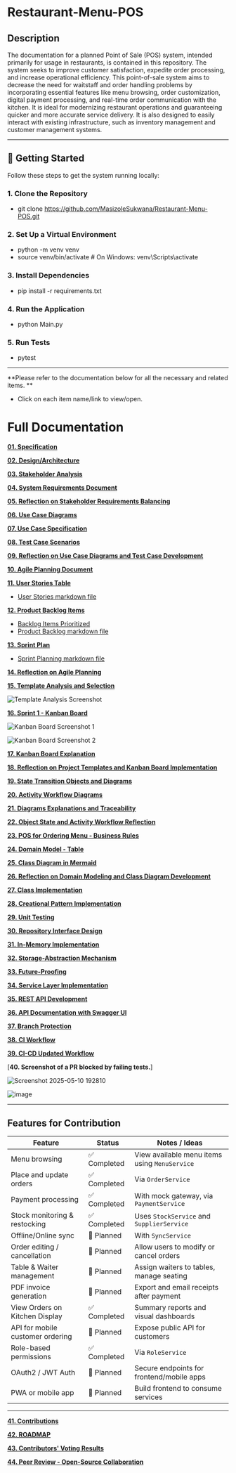 # Restaurant-Menu-POS

## Description
The documentation for a planned Point of Sale (POS) system, intended primarily for usage in restaurants, is contained in this repository. 
The system seeks to improve customer satisfaction, expedite order processing, and increase operational efficiency. 
This point-of-sale system aims to decrease the need for waitstaff and order handling problems by incorporating essential features like menu browsing, order customization, digital payment processing, and real-time order communication with the kitchen. 
It is ideal for modernizing restaurant operations and guaranteeing quicker and more accurate service delivery. It is also designed to easily interact with existing infrastructure, such as inventory management and customer management systems.

---

## 🚀 Getting Started

Follow these steps to get the system running locally:

### 1. Clone the Repository

- git clone https://github.com/MasizoleSukwana/Restaurant-Menu-POS.git

### 2. Set Up a Virtual Environment

- python -m venv venv
- source venv/bin/activate  # On Windows: venv\Scripts\activate

### 3. Install Dependencies

- pip install -r requirements.txt

### 4. Run the Application

- python Main.py

### 5. Run Tests

- pytest

---

**Please refer to the documentation below for all the necessary and related items. **
- Click on each item name/link to view/open.

# Full Documentation

[**01. Specification**](https://github.com/MasizoleSukwana/Restaurant-Menu-POS/blob/main/Restaurant%20Menu%20Ordering-POS%20Specification.md)

[**02. Design/Architecture**](https://github.com/MasizoleSukwana/Restaurant-Menu-POS/blob/main/Architectural%20Diagrams.md)

[**03. Stakeholder Analysis**](https://github.com/MasizoleSukwana/Restaurant-Menu-POS/blob/main/Restaurant%20POS%20for%20Ordering%20MENU%20-%20Stakeholder%20Analysis.md)

[**04. System Requirements Document**](https://github.com/MasizoleSukwana/Restaurant-Menu-POS/blob/main/Restaurant%20POS%20for%20Ordering%20MENU%20%E2%80%93%20System%20Requiremets%20Document.md)

[**05. Reflection on Stakeholder Requirements Balancing**](https://github.com/MasizoleSukwana/Restaurant-Menu-POS/blob/main/Reflection.md)

[**06. Use Case Diagrams**](https://github.com/MasizoleSukwana/Restaurant-Menu-POS/blob/main/Use%20Case%20Diagrams.md)

[**07. Use Case Specification**](https://github.com/MasizoleSukwana/Restaurant-Menu-POS/blob/main/Use%20Case%20Specification.md)

[**08. Test Case Scenarios**](https://github.com/MasizoleSukwana/Restaurant-Menu-POS/blob/main/Test%20Cases.md)

[**09. Reflection on Use Case Diagrams and Test Case Development**](https://github.com/MasizoleSukwana/Restaurant-Menu-POS/blob/main/Assignment%205%20Reflection.md)

[**10. Agile Planning Document**](https://github.com/MasizoleSukwana/Restaurant-Menu-POS/blob/main/Sprint%20Planning.md)

[**11. User Stories Table**](https://github.com/users/MasizoleSukwana/projects/2)
- [User Stories markdown file](https://github.com/MasizoleSukwana/Restaurant-Menu-POS/blob/main/User%20Stories%20Table.md)
  
[**12. Product Backlog Items**](https://github.com/MasizoleSukwana/Restaurant-Menu-POS/issues)
- [Backlog Items Prioritized](https://github.com/MasizoleSukwana/Restaurant-Menu-POS/milestones)
- [Product Backlog markdown file](https://github.com/MasizoleSukwana/Restaurant-Menu-POS/blob/main/Product%20Backlog%20Table.md)

[**13. Sprint Plan**](https://github.com/MasizoleSukwana/Restaurant-Menu-POS/milestone/2)
- [Sprint Planning markdown file](https://github.com/MasizoleSukwana/Restaurant-Menu-POS/blob/main/Sprint%20Planning.md)

[**14. Reflection on Agile Planning**](https://github.com/MasizoleSukwana/Restaurant-Menu-POS/blob/main/Reflection%20on%20Agile%20Planning.md)


[**15. Template Analysis and Selection**](https://github.com/MasizoleSukwana/Restaurant-Menu-POS/blob/main/Template%20Analysis%20and%20Selection.md)

![Template Analysis Screenshot](https://github.com/user-attachments/assets/ab4c6099-add4-4614-889d-34d5df6b252f)


[**16. Sprint 1 - Kanban Board**](https://github.com/users/MasizoleSukwana/projects/5)

![Kanban Board Screenshot 1](https://github.com/user-attachments/assets/f0f0b184-14f2-4b19-beb4-be9bb0ab09c9)

![Kanban Board Screenshot 2](https://github.com/user-attachments/assets/3a029705-03c7-40a6-9bbb-38b6a97cbc97)


[**17. Kanban Board Explanation**](https://github.com/MasizoleSukwana/Restaurant-Menu-POS/blob/main/Kanban%20Board%20Explanation.md)

[**18. Reflection on Project Templates and Kanban Board Implementation**](https://github.com/MasizoleSukwana/Restaurant-Menu-POS/blob/main/Reflection%20on%20Templates%20%26%20Kanban%20Board%20Implementation.md)

[**19. State Transition Objects and Diagrams**](https://github.com/MasizoleSukwana/Restaurant-Menu-POS/blob/main/State%20Transition%20Diagrams.md)

[**20. Activity Workflow Diagrams**](https://github.com/MasizoleSukwana/Restaurant-Menu-POS/blob/main/Activity%20Workflow%20Diagrams.md)

[**21. Diagrams Explanations and Traceability**](https://github.com/MasizoleSukwana/Restaurant-Menu-POS/blob/main/Diagrams%20Explanations%20and%20Traceability.md)

[**22. Object State and Activity Workflow Reflection**](https://github.com/MasizoleSukwana/Restaurant-Menu-POS/blob/main/Object%20State%20and%20Activity%20Workflow%20Reflection.md)

[**23. POS for Ordering Menu - Business Rules**](https://github.com/MasizoleSukwana/Restaurant-Menu-POS/blob/main/System%20Business%20Rules.md)

[**24. Domain Model - Table**](https://github.com/MasizoleSukwana/Restaurant-Menu-POS/blob/main/Domain%20Model.md)

[**25. Class Diagram in Mermaid**](https://github.com/MasizoleSukwana/Restaurant-Menu-POS/blob/main/Class%20Diagram%20in%20Mermaid.md)

[**26. Reflection on Domain Modeling and Class Diagram Development**](https://github.com/MasizoleSukwana/Restaurant-Menu-POS/blob/main/Reflection%20on%20Domain%20Modeling%20and%20Class%20Diagram.md)

[**27. Class Implementation**](https://github.com/MasizoleSukwana/Restaurant-Menu-POS/tree/main/src)

[**28. Creational Pattern Implementation**](https://github.com/MasizoleSukwana/Restaurant-Menu-POS/tree/main/creational_patterns)

[**29. Unit Testing**](https://github.com/MasizoleSukwana/Restaurant-Menu-POS/tree/main/tests)

[**30. Repository Interface Design**](https://github.com/MasizoleSukwana/Restaurant-Menu-POS/blob/main/CRUDCoverage/Application.py)

[**31. In-Memory Implementation**](https://github.com/MasizoleSukwana/Restaurant-Menu-POS/blob/main/InMemory/store_memory.py)

[**32. Storage-Abstraction Mechanism**](https://github.com/MasizoleSukwana/Restaurant-Menu-POS/blob/main/Factories/Storage-Abstraction%20Mechanism.py)

[**33. Future-Proofing**](https://github.com/MasizoleSukwana/Restaurant-Menu-POS/blob/main/Future-Proofing_for_NewCode/OrderRepo.py)

[**34. Service Layer Implementation**](https://github.com/MasizoleSukwana/Restaurant-Menu-POS/tree/main/Service%20Layer%20Implementation)

[**35. REST API Development**](https://github.com/MasizoleSukwana/Restaurant-Menu-POS/blob/main/REST_API/Main.py)

[**36. API Documentation with Swagger UI**](https://github.com/MasizoleSukwana/Restaurant-Menu-POS/blob/main/REST_API/Docs/API%20Endpoints.md)

[**37. Branch Protection**](https://github.com/MasizoleSukwana/Restaurant-Menu-POS/blob/main/Branch%20Protection.md)

[**38. CI Workflow**](https://github.com/MasizoleSukwana/Restaurant-Menu-POS/blob/main/.github/workflows/ci.yml)

[**39. CI-CD Updated Workflow**](https://github.com/MasizoleSukwana/Restaurant-Menu-POS/blob/main/.github/workflows/cd.yml)

[**40. Screenshot of a PR blocked by failing tests.**]

![Screenshot 2025-05-10 192810](https://github.com/user-attachments/assets/2abff7c3-0d25-413d-9834-957d319db5f0)

![image](https://github.com/user-attachments/assets/37130c85-6ae4-4f2c-b138-06cd5d9b4d6c)

---

## Features for Contribution

| Feature                            | Status          | Notes / Ideas                                                      |
|------------------------------------|------------------|---------------------------------------------------------------------|
| Menu browsing                      | ✅ Completed      | View available menu items using `MenuService`                      |
| Place and update orders            | ✅ Completed      | Via `OrderService`                                                 |
| Payment processing                 | ✅ Completed      | With mock gateway, via `PaymentService`                            |
| Stock monitoring & restocking      | ✅ Completed      | Uses `StockService` and `SupplierService`                          |
| Offline/Online sync                | 🔲 Planned       | With `SyncService`                                                 |
| Order editing / cancellation       | 🔲 Planned    | Allow users to modify or cancel orders                             |
| Table & Waiter management          | 🔲 Planned        | Assign waiters to tables, manage seating                           |
| PDF invoice generation             | 🔲 Planned        | Export and email receipts after payment                            |
| View Orders on Kitchen Display          | ✅ Completed         | Summary reports and visual dashboards                              |
| API for mobile customer ordering   | 🔲 Planned        | Expose public API for customers                                    |
| Role-based permissions             | ✅ Completed      | Via `RoleService`                                                  |
| OAuth2 / JWT Auth                  | 🔲 Planned        | Secure endpoints for frontend/mobile apps                          |
| PWA or mobile app                  | 🔲 Planned        | Build frontend to consume services                                 |

---

[**41. Contributions**](https://github.com/MasizoleSukwana/Restaurant-Menu-POS/blob/main/CONTRIBUTIONS.md)

[**42. ROADMAP**](https://github.com/MasizoleSukwana/Restaurant-Menu-POS/blob/main/ROADMAP.md)

[**43. Contributors' Voting Results**](https://github.com/MasizoleSukwana/Restaurant-Menu-POS/blob/main/VOTING_RESULTS.md)

[**44. Peer Review - Open-Source Collaboration**](https://github.com/MasizoleSukwana/Restaurant-Menu-POS/blob/main/Assignment%2014%20Reflection.md)
